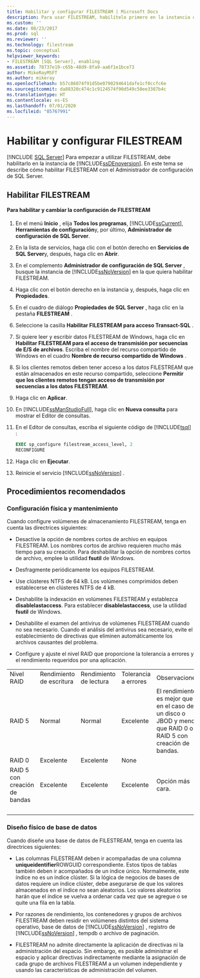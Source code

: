 ```yaml
---
title: Habilitar y configurar FILESTREAM | Microsoft Docs
description: Para usar FILESTREAM, habilítelo primero en la instancia del Motor de base de datos de SQL Server. Obtenga información sobre cómo habilitar FILESTREAM con el Administrador de configuración de SQL Server.
ms.custom: ''
ms.date: 08/23/2017
ms.prod: sql
ms.reviewer: ''
ms.technology: filestream
ms.topic: conceptual
helpviewer_keywords:
- FILESTREAM [SQL Server], enabling
ms.assetid: 78737e19-c65b-48d9-8fa9-aa6f1e1bce73
author: MikeRayMSFT
ms.author: mikeray
ms.openlocfilehash: b57c86074f91d5be0790294641dafe1cf0ccfc6e
ms.sourcegitcommit: da88320c474c1c9124574f90d549c50ee3387b4c
ms.translationtype: HT
ms.contentlocale: es-ES
ms.lasthandoff: 07/01/2020
ms.locfileid: "85767991"
---
```

# <a name="enable-and-configure-filestream"></a>Habilitar y configurar FILESTREAM

 [!INCLUDE [SQL Server](../../includes/applies-to-version/sqlserver.md)]
  Para empezar a utilizar FILESTREAM, debe habilitarlo en la instancia de [!INCLUDE[ssDEnoversion](../../includes/ssdenoversion-md.md)]. En este tema se describe cómo habilitar FILESTREAM con el Administrador de configuración de SQL Server.  
  
##  <a name="enabling-filestream"></a><a name="enabling"></a> Habilitar FILESTREAM  
  
#### <a name="to-enable-and-change-filestream-settings"></a>Para habilitar y cambiar la configuración de FILESTREAM  
  
1.  En el menú **Inicio** , elija **Todos los programas**, [!INCLUDE[ssCurrent](../../includes/sscurrent-md.md)], **Herramientas de configuración**y, por último, **Administrador de configuración de SQL Server**.  
  
2.  En la lista de servicios, haga clic con el botón derecho en **Servicios de SQL Server**y, después, haga clic en **Abrir**.  
  
3.  En el complemento **Administrador de configuración de SQL Server** , busque la instancia de [!INCLUDE[ssNoVersion](../../includes/ssnoversion-md.md)] en la que quiera habilitar FILESTREAM.  
  
4.  Haga clic con el botón derecho en la instancia y, después, haga clic en **Propiedades**.  
  
5.  En el cuadro de diálogo **Propiedades de SQL Server** , haga clic en la pestaña **FILESTREAM** .  
  
6.  Seleccione la casilla **Habilitar FILESTREAM para acceso Transact-SQL** .  
  
7.  Si quiere leer y escribir datos FILESTREAM de Windows, haga clic en **Habilitar FILESTREAM para el acceso de transmisión por secuencias de E/S de archivos**. Escriba el nombre del recurso compartido de Windows en el cuadro **Nombre de recurso compartido de Windows** .  
  
8.  Si los clientes remotos deben tener acceso a los datos FILESTREAM que están almacenados en este recurso compartido, seleccione **Permitir que los clientes remotos tengan acceso de transmisión por secuencias a los datos FILESTREAM**.  
  
9. Haga clic en **Aplicar**.  
  
10. En [!INCLUDE[ssManStudioFull](../../includes/ssmanstudiofull-md.md)], haga clic en **Nueva consulta** para mostrar el Editor de consultas.  
  
11. En el Editor de consultas, escriba el siguiente código de [!INCLUDE[tsql](../../includes/tsql-md.md)] :  
  
    ```sql  
    EXEC sp_configure filestream_access_level, 2  
    RECONFIGURE  
    ```  
  
12. Haga clic en **Ejecutar**.  
  
13. Reinicie el servicio [!INCLUDE[ssNoVersion](../../includes/ssnoversion-md.md)] .  

##  <a name="best-practices"></a><a name="best"></a> Procedimientos recomendados  
  
###  <a name="physical-configuration-and-maintenance"></a><a name="config"></a> Configuración física y mantenimiento  
 Cuando configure volúmenes de almacenamiento FILESTREAM, tenga en cuenta las directrices siguientes:  
  
-   Desactive la opción de nombres cortos de archivo en equipos FILESTREAM. Los nombres cortos de archivo requieren mucho más tiempo para su creación. Para deshabilitar la opción de nombres cortos de archivo, emplee la utilidad **fsutil** de Windows.  
  
-   Desfragmente periódicamente los equipos FILESTREAM.  
  
-   Use clústeres NTFS de 64 kB. Los volúmenes comprimidos deben establecerse en clústeres NTFS de 4 kB.  
  
-   Deshabilite la indexación en volúmenes FILESTREAM y establezca **disablelastaccess**. Para establecer **disablelastaccess**, use la utilidad **fsutil** de Windows.  
  
-   Deshabilite el examen del antivirus de volúmenes FILESTREAM cuando no sea necesario. Cuando el análisis del antivirus sea necesario, evite el establecimiento de directivas que eliminen automáticamente los archivos causantes del problema.  
  
-   Configure y ajuste el nivel RAID que proporcione la tolerancia a errores y el rendimiento requeridos por una aplicación.  
  
||||||  
|-|-|-|-|-|  
|Nivel RAID|Rendimiento de escritura|Rendimiento de lectura|Tolerancia a errores|Observaciones|  
|RAID 5|Normal|Normal|Excelente|El rendimiento es mejor que en el caso de un disco o JBOD y menor que RAID 0 o RAID 5 con creación de bandas.|  
|RAID 0|Excelente|Excelente|None||  
|RAID 5 con creación de bandas|Excelente|Excelente|Excelente|Opción más cara.|  
| &nbsp; | &nbsp; | &nbsp; | &nbsp; | &nbsp; |
  
  
###  <a name="physical-database-design"></a><a name="database"></a> Diseño físico de base de datos  
 Cuando diseñe una base de datos de FILESTREAM, tenga en cuenta las directrices siguientes:  
  
-   Las columnas FILESTREAM deben ir acompañadas de una columna **uniqueidentifier**ROWGUID correspondiente. Estos tipos de tablas también deben ir acompañados de un índice único. Normalmente, este índice no es un índice clúster. Si la lógica de negocios de bases de datos requiere un índice clúster, debe asegurarse de que los valores almacenados en el índice no sean aleatorios. Los valores aleatorios harán que el índice se vuelva a ordenar cada vez que se agregue o se quite una fila en la tabla.  
  
-   Por razones de rendimiento, los contenedores y grupos de archivos FILESTREAM deben residir en volúmenes distintos del sistema operativo, base de datos de [!INCLUDE[ssNoVersion](../../includes/ssnoversion-md.md)] , registro de [!INCLUDE[ssNoVersion](../../includes/ssnoversion-md.md)] , tempdb o archivo de paginación.  
  
-   FILESTREAM no admite directamente la aplicación de directivas ni la administración del espacio. Sin embargo, es posible administrar el espacio y aplicar directivas indirectamente mediante la asignación de cada grupo de archivos FILESTREAM a un volumen independiente y usando las características de administración del volumen.  
  
  
